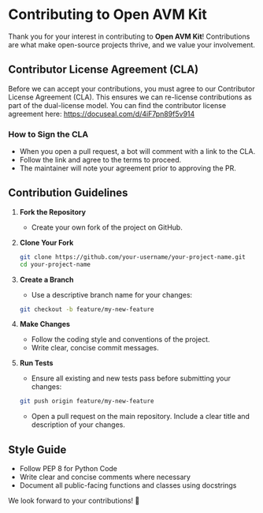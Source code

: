 # Contributing to Open AVM Kit

Thank you for your interest in contributing to **Open AVM Kit**! Contributions are what make open-source projects thrive, and we value your involvement.

## Contributor License Agreement (CLA)

Before we can accept your contributions, you must agree to our Contributor License Agreement (CLA). This ensures we can re-license contributions as part of the dual-license model. You can find the contributor license agreement here:
https://docuseal.com/d/4iF7pn89f5v914

### How to Sign the CLA
- When you open a pull request, a bot will comment with a link to the CLA.
- Follow the link and agree to the terms to proceed.
- The maintainer will note your agreement prior to approving the PR.

## Contribution Guidelines

1. **Fork the Repository**
   - Create your own fork of the project on GitHub.

2. **Clone Your Fork**
   ```bash
   git clone https://github.com/your-username/your-project-name.git
   cd your-project-name
   ```

3. **Create a Branch**
   - Use a descriptive branch name for your changes:
   ```bash
   git checkout -b feature/my-new-feature
   ```

4. **Make Changes**
   - Follow the coding style and conventions of the project.
   - Write clear, concise commit messages.
   
5. **Run Tests**
   - Ensure all existing and new tests pass before submitting your changes:
   ```bash
   git push origin feature/my-new-feature
   ```
   - Open a pull request on the main repository. Include a clear title and description of your changes.

## Style Guide
   - Follow PEP 8 for Python Code
   - Write clear and concise comments where necessary
   - Document all public-facing functions and classes using docstrings

We look forward to your contributions! 🎉